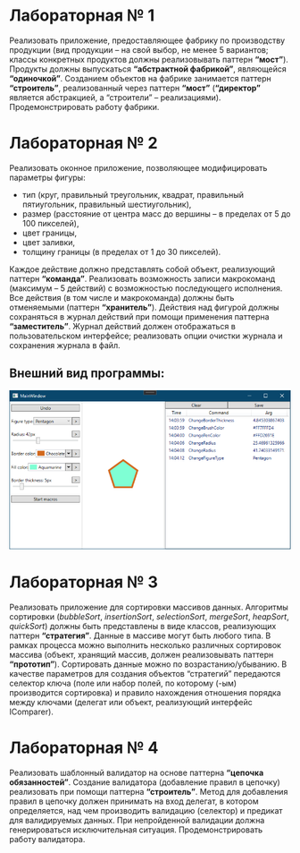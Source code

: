 # Лабораторная № 1
Реализовать приложение, предоставляющее фабрику по производству продукции (вид продукции – на свой выбор, не менее 5 вариантов; классы конкретных продуктов должны реализовывать паттерн **“мост”**). Продукты должны выпускаться **“абстрактной фабрикой”**, являющейся **“одиночкой”**. Созданием объектов на фабрике занимается паттерн **“строитель”**, реализованный через паттерн **“мост”** (**“директор”** является абстракцией, а “строители” – реализациями). Продемонстрировать работу фабрики. 

# Лабораторная № 2
Реализовать оконное приложение, позволяющее модифицировать параметры фигуры: 
* тип (круг, правильный треугольник, квадрат, правильный пятиугольник, правильный шестиугольник), 
* размер (расстояние от центра масс до вершины – в пределах от 5 до 100 пикселей), 
* цвет границы, 
* цвет заливки, 
* толщину границы (в пределах от 1 до 30 пикселей). 

Каждое действие должно представлять собой объект, реализующий паттерн **“команда”**. Реализовать возможность записи макрокоманд (максимум – 5 действий) с возможностью последующего исполнения. Все действия (в том числе и макрокоманда) должны быть отменяемыми (паттерн **“хранитель”**). Действия над фигурой должны сохраняться в журнал действий при помощи применения паттерна **“заместитель”**. Журнал действий должен отображаться в пользовательском интерфейсе; реализовать опции очистки журнала и сохранения журнала в файл.

## Внешний вид программы:

![](_readme_images/Lab2_s1.png)

# Лабораторная № 3
Реализовать приложение для сортировки массивов данных. Алгоритмы сортировки (*bubbleSort*, *insertionSort*, *selectionSort*, *mergeSort*, *heapSort*, *quickSort*) должны быть представлены в виде классов, реализующих паттерн **“стратегия”**. Данные в массиве могут быть любого типа. В рамках процесса можно выполнить несколько различных сортировок массива (объект, хранящий массив, должен реализовывать паттерн **“прототип”**). Сортировать данные можно по возрастанию/убыванию. В качестве параметров для создания объектов “стратегий” передаются селектор ключа (поле или набор полей, по которому (-ым) производится сортировка) и правило нахождения отношения порядка между ключами (делегат или объект, реализующий интерфейс IComparer). 

# Лабораторная № 4
Реализовать шаблонный валидатор на основе паттерна **“цепочка обязанностей”**. Создание валидатора (добавление правил в цепочку) реализовать при помощи паттерна **“строитель”**. Метод для добавления правил в цепочку должен принимать на вход делегат, в котором определяется, над чем производить валидацию (селектор) и предикат для валидируемых данных. При непройденной валидации должна генерироваться исключительная ситуация. Продемонстрировать работу валидатора. 